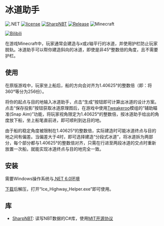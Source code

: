 # 冰道助手

![.NET](https://img.shields.io/badge/.NET-6.0-blue)
[![license](https://img.shields.io/badge/license-GPL--3.0-orange)](LICENSE.txt)
[![SharpNBT](https://img.shields.io/badge/SharpNBT-1.2.0-green)](https://github.com/ForeverZer0/SharpNBT)
[![Release](https://img.shields.io/badge/Release-1.0.0-00BFBF)](https://github.com/glowstone314/Ice_Highway_Helper/releases/latest)
![Minecraft](https://img.shields.io/badge/Minecraft-Java-lightgray)

[![Bilibili](https://img.shields.io/badge/Bilibili-Glow__Creeper-009F9F?logo=Bilibili)](https://space.bilibili.com/272246604)

在游戏Minecraft中，玩家通常会建造与x或z轴平行的冰道，并使用护栏防止玩家脱轨。冰道助手可以帮你建造斜向的冰道，即使是非45°整数倍的角度，且不需要护栏。

## 使用

在原版游戏中，玩家坐上船后，船的方向会对齐为1.40625°的整数倍（即：将360°等分为256份）。

将你的起点与目的地输入冰道助手，点击“生成”按钮即可计算出冰道的设计方案。点击“保存投影”按钮获取冰道原理图后，在游戏中使用[Tweakeroo](https://github.com/maruohon/tweakeroo/)模组的“辅助瞄准(Snap Aim)”功能，将玩家视角限定为1.40625°的整数倍，按冰道助手给出的角度放下船，坐上船笔直前进，即可顺利到达目的地。

由于船的稳定角度被限制在1.40625°的整数倍，实际建造时可能冰道终点与目的地之间有偏差。当偏差大于4时，即可选择建造“分段式冰道”，将冰道拆为两部分，每个部分都与1.40625°的整数倍对齐，只需在行进至两段冰道的交点时重新放置一次船，就能实现冰道终点与目的地完全一致。

## 安装

需要Windows操作系统与[.NET 6.0环境](https://dotnet.microsoft.com/zh-cn/download/dotnet/6.0)

[下载](https://github.com/glowstone314/Ice_Highway_Helper/releases/latest)后解压，打开“Ice_Highway_Helper.exe”即可使用。

## 库

- [SharpNBT](https://github.com/ForeverZer0/SharpNBT): 读写NBT数据的C#库，使用[MIT开源协议](LICENSE_SharpNBT.txt)